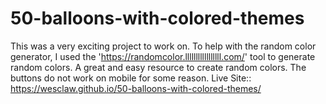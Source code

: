 # 50-balloons-with-colored-themes
This was a very exciting project to work on. To help with the random color generator, I used the 'https://randomcolor.lllllllllllllllll.com/' tool to generate random colors. A great and easy resource to create random colors. The buttons do not work on mobile for some reason.
Live Site:: 
https://wesclaw.github.io/50-balloons-with-colored-themes/

